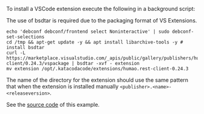 To install a VSCode extension execute the following in a background script:

The use of bsdtar is required due to the packaging format of VS Extensions.

```
echo 'debconf debconf/frontend select Noninteractive' | sudo debconf-set-selections
cd /tmp && apt-get update -y && apt install libarchive-tools -y # install bsdtar
curl -L https://marketplace.visualstudio.com/_apis/public/gallery/publishers/humao/vsextensions/rest-client/0.24.3/vspackage | bsdtar -xvf - extension
mv extension /opt/.katacodacode/extensions/humao.rest-client-0.24.3
```

The name of the directory for the extension should use the same pattern that when the extension is installed manually `<publisher>.<name>-<releaseversion>`.

See the [source code](https://github.com/katacoda/scenario-examples/tree/main/vscode-extensions) of this example.